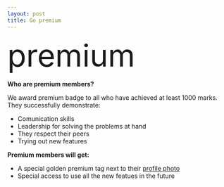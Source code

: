 ```yaml
---
layout: post
title: Go premium
---
```


<label class="pal" style='font-size:5em;' >premium</label>

**Who are premium members?**

We award premium badge to all who have achieved at least 1000 marks. They successfully demonstrate:

 - Comunication skills
 - Leadership for solving the problems at hand
 - They respect their peers
 - Trying out new features
 
**Premium members will get:**

 - A special golden premium tag next to their [profile photo](http://nerdspal.com/Account/Profile)
 - Special access to use all the new featues in the future
